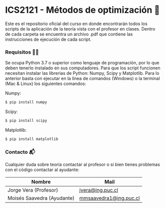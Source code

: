# ICS2121 - Métodos de optimización 🧮

Este es el repositorio oficial del curso en donde encontrarán todos los scripts de la aplicación de la teoría vista con el profesor en clases. Dentro de cada carpeta se encuentra un archivo .pdf que contiene las instrucciones de ejecución de cada script.


### Requisitos 💾📀

Se ocupa Python 3.7 o superior como lenguaje de programación, por lo que deben tenerlo instalado en sus computadores. Para que los script funcionen necesitan instalar las librerias de Python: Numpy, Scipy y Matplotlib. Para lo anterior basta con ejecutar en la línea de comandos (Windows) o la terminal (Mac & Linux) los siguientes comandos:

Numpy:
```sh
$ pip install numpy
```

Scipy:
```sh
$ pip install scipy
```

Matplotlib:
```sh
$ pip install matplotlib
```

### Contacto 📬
Cualquier duda sobre teoría contactar al profesor o si bien tienes problemas con el código contactar al ayudante:

| Nombre | Mail |
| ------ | ------ |
| Jorge Vera (Profesor)| jvera@ing.puc.cl|
| Moisés Saavedra (Ayudante) | mmsaavedra1@ing.puc.cl|



